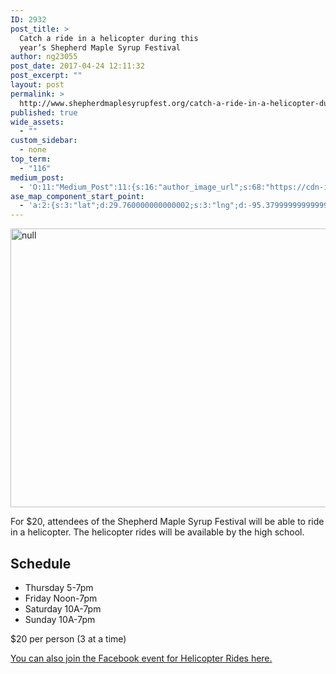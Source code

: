 ```yaml
---
ID: 2932
post_title: >
  Catch a ride in a helicopter during this
  year’s Shepherd Maple Syrup Festival
author: ng23055
post_date: 2017-04-24 12:11:32
post_excerpt: ""
layout: post
permalink: >
  http://www.shepherdmaplesyrupfest.org/catch-a-ride-in-a-helicopter-during-this-years-shepherd-maple-syrup-festival
published: true
wide_assets:
  - ""
custom_sidebar:
  - none
top_term:
  - "116"
medium_post:
  - 'O:11:"Medium_Post":11:{s:16:"author_image_url";s:68:"https://cdn-images-1.medium.com/fit/c/200/200/0*QRq0o9m-h4b723Zq.jpg";s:10:"author_url";s:28:"https://medium.com/@smsfmich";s:11:"byline_name";N;s:12:"byline_email";N;s:10:"cross_link";s:3:"yes";s:2:"id";s:12:"4596635a5c47";s:21:"follower_notification";s:3:"yes";s:7:"license";s:19:"all-rights-reserved";s:14:"publication_id";s:12:"881fb60cdbf3";s:6:"status";s:5:"draft";s:3:"url";s:41:"https://medium.com/@smsfmich/4596635a5c47";}'
ase_map_component_start_point:
  - 'a:2:{s:3:"lat";d:29.760000000000002;s:3:"lng";d:-95.379999999999995;}'
---
```

<p><img src="http://www.shepherdmaplesyrupfest.org/wp-content/uploads/2017/04/image-2.png" width="624" height="446" alt="null" title="null"></p>
<p>For $20, attendees of the Shepherd Maple Syrup Festival will be able to ride in a helicopter. The helicopter rides will be available by the high school.</p>
<h2>Schedule</h2>
<ul>
<li>Thursday 5-7pm</li>
<li>Friday Noon-7pm</li>
<li>Saturday 10A-7pm</li>
<li>Sunday 10A-7pm</li>
</ul>
<p></p>
<p>$20 per person (3 at a time)</p>
<p></p>
<p><a href="https://www.facebook.com/events/271497673309548/">You can also join the Facebook event for Helicopter Rides here.</a></p>